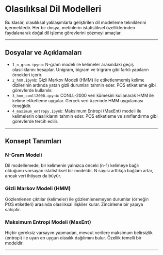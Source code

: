 # Olasılıksal Dil Modelleri

Bu klasör, olasılıksal yaklaşımlarla geliştirilen dil modelleme tekniklerini içermektedir. Her bir dosya, metinlerin istatistiksel özelliklerinden faydalanarak doğal dil işleme görevlerini çözmeyi amaçlar.

---

## Dosyalar ve Açıklamaları

- `1_n_gram.ipynb`: N-gram modeli ile kelimeler arasındaki geçiş olasılıklarını hesaplar. Unigram, bigram ve trigram gibi farklı yapıların örnekleri içerir.
- `2_hmm.ipynb`: Gizli Markov Modeli (HMM) ile etiketlenmemiş kelime dizilerinin ardında yatan gizli durumları tahmin eder. POS etiketleme gibi görevlerde kullanılır.
- `3_hmm_conll2000.ipynb`: CONLL-2000 veri kümesini kullanarak HMM ile kelime etiketleme uygular. Gerçek veri üzerinde HMM uygulaması örneğidir.
- `4_maximum_entropy.ipynb`: Maksimum Entropi (MaxEnt) modeli ile kelimelerin olasılıklarını tahmin eder. POS etiketleme ve sınıflandırma gibi görevlerde tercih edilir.

---

## Konsept Tanımları

### N-Gram Modeli
Dil modellemede, bir kelimenin yalnızca önceki \(n-1\) kelimeye bağlı olduğunu varsayan istatistiksel bir modeldir. N sayısı arttıkça bağlam artar, ancak veri ihtiyacı da büyür.

### Gizli Markov Modeli (HMM)
Gözlemlenen çıktılar (kelimeler) ile gözlemlenemeyen durumlar (örneğin POS etiketleri) arasında olasılıksal ilişkiler kurar. Zincirleme bir yapıya sahiptir.

### Maksimum Entropi Modeli (MaxEnt)
Hiçbir gereksiz varsayım yapmadan, mevcut verilere maksimum belirsizlik (entropi) ile uyan en uygun olasılık dağılımını bulur. Özellik temelli bir modeldir.

---
